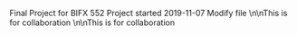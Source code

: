 Final Project for BIFX 552
Project started 2019-11-07
Modify file
\n\nThis is for collaboration
\n\nThis is for collaboration
